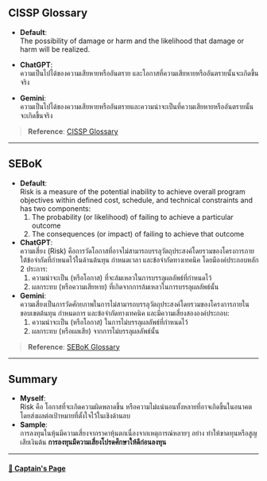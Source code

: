## **CISSP Glossary**
- **Default**:  
  The possibility of damage or harm and the likelihood that damage or harm will be realized. 
   
- **ChatGPT**:  
  ความเป็นไปได้ของความเสียหายหรืออันตราย และโอกาสที่ความเสียหายหรืออันตรายนั้นจะเกิดขึ้นจริง
  
- **Gemini**:  
  ความเป็นไปได้ของความเสียหายหรืออันตรายและความน่าจะเป็นที่ความเสียหายหรืออันตรายนั้นจะเกิดขึ้นจริง  

> **Reference**: [CISSP Glossary](https://www.isc2.org/certifications/cissp/cissp-student-glossary#r)

---
 
## **SEBoK**
- **Default**:  
  Risk is a measure of the potential inability to achieve overall program objectives within defined cost, schedule, and technical constraints and has two components:  
  1. The probability (or likelihood) of failing to achieve a particular outcome 
  2. The consequences (or impact) of failing to achieve that outcome  
- **ChatGPT**:  
  ความเสี่ยง (Risk) คือการวัดโอกาสที่อาจไม่สามารถบรรลุวัตถุประสงค์โดยรวมของโครงการภายใต้ข้อจำกัดที่กำหนดไว้ในด้านต้นทุน กำหนดเวลา และข้อจำกัดทางเทคนิค โดยมีองค์ประกอบหลัก 2 ประการ:  
  1. ความน่าจะเป็น (หรือโอกาส) ที่จะล้มเหลวในการบรรลุผลลัพธ์ที่กำหนดไว้
  2. ผลกระทบ (หรือความเสียหาย) ที่เกิดจากการล้มเหลวในการบรรลุผลลัพธ์นั้น  
- **Gemini**:  
  ความเสี่ยงเป็นการวัดศักยภาพในการไม่สามารถบรรลุวัตถุประสงค์โดยรวมของโครงการภายในขอบเขตต้นทุน กำหนดการ และข้อจำกัดทางเทคนิค และมีความเสี่ยงสององค์ประกอบ:  
  1. ความน่าจะเป็น (หรือโอกาส) ในการไม่บรรลุผลลัพธ์ที่กำหนดไว้  
  2. ผลกระทบ (หรือผลเสีย) จากการไม่บรรลุผลลัพธ์นั้น  

> **Reference**: [SEBoK Glossary](https://sebokwiki.org/wiki/Risk_(glossary))

---

## **Summary**
- **Myself**:  
  Risk คือ โอกาสที่จะเกิดความผิดพลาดขึ้น หรือความไม่แน่นอนทั้งหลายที่อาจเกิดขึ้นในอนาคต โดยส่งผลต่อเป้าหมายที่ตั้งใจไว้ในเชิงด้านลบ  
- **Sample**:  
  การลงทุนในหุ้นมีความเสี่ยงจากราคาหุ้นตกเนื่องจากเหตุการณ์หลายๆ อย่าง ทำให้ขาดทุนหรือสูญเสียเงินต้น **การลงทุนมีความเสี่ยงโปรดศึกษาให้ดีก่อนลงทุน**
  
---

#### [🚀 Captain's Page](https://captainnn3.github.io)
  

